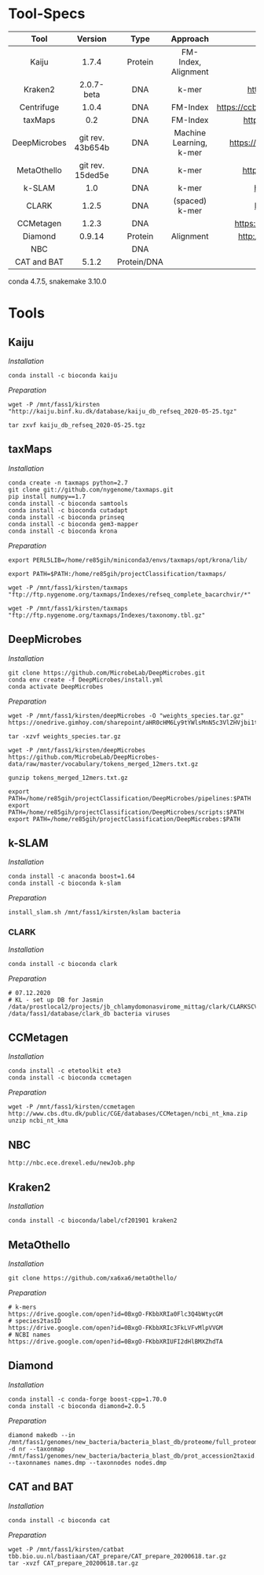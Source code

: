 <!-- 
This file contains the commands used after the tools have been successfully installed. It contains downloading the mandatory databases, weights or indices.-->

# Tool-Specs

|     Tool     |   Version  |   Type  |         Approach        |                       Reference                      |   conda  |
|:------------:|:----------:|:-------:|:-----------------------:|:----------------------------------------------------:|:--------:|
|     Kaiju    |    1.7.4   | Protein |   FM-Index, Alignment   |               http://kaiju.binf.ku.dk/               |projectMAIN|
|    Kraken2   | 2.0.7-beta |   DNA   |          k-mer          |         http://ccb.jhu.edu/software/kraken2/         |projectMAIN|
|  Centrifuge  |    1.0.4   |   DNA   |         FM-Index        | https://ccb.jhu.edu/software/centrifuge/manual.shtml |classification|
|    taxMaps   |     0.2    |   DNA   |         FM-Index        |          https://github.com/nygenome/taxmaps         |taxmaps|
| DeepMicrobes |git rev. 43b654b  |DNA| Machine Learning, k-mer |      https://github.com/MicrobeLab/DeepMicrobes      |DeepMicrobes|
|  MetaOthello |git rev. 15ded5e  |DNA|          k-mer          |         https://github.com/xa6xa6/metaOthello        |projectMAIN|
|    k-SLAM    |     1.0    |   DNA   |          k-mer          |            https://github.com/aindj/k-SLAM           |kslam|
|     CLARK    |    1.2.5   |   DNA   |      (spaced) k-mer     |           http://clark.cs.ucr.edu/Overview/          |projectMAIN|
|   CCMetagen  |    1.2.3   |   DNA   |                         |       https://github.com/vrmarcelino/CCMetagen       |diamond|
|   Diamond    | 0.9.14     | Protein |        Alignment        | http://www.diamondsearch.org/index.php               |projectMAIN|
| NBC           |           | DNA | |http://nbc.ece.drexel.edu/| Webserver |
|CAT and BAT| 5.1.2| Protein/DNA||https://github.com/dutilh/CAT| catbat|

conda 4.7.5, snakemake 3.10.0

# Tools
## Kaiju
_Installation_

    conda install -c bioconda kaiju

_Preparation_   

    wget -P /mnt/fass1/kirsten "http://kaiju.binf.ku.dk/database/kaiju_db_refseq_2020-05-25.tgz"
    
    tar zxvf kaiju_db_refseq_2020-05-25.tgz

## taxMaps
_Installation_

    conda create -n taxmaps python=2.7
    git clone git://github.com/nygenome/taxmaps.git
    pip install numpy==1.7
    conda install -c bioconda samtools
    conda install -c bioconda cutadapt
    conda install -c bioconda prinseq
    conda install -c bioconda gem3-mapper
    conda install -c bioconda krona
<!-- changed the path for python env in taxMaps-file into /home/re85gih/miniconda3/envs/taxmaps/bin/python2.7 -->

_Preparation_

<!--for Krona -->
    export PERL5LIB=/home/re85gih/miniconda3/envs/taxmaps/opt/krona/lib/
<!-- for usability-->
    export PATH=$PATH:/home/re85gih/projectClassification/taxmaps/

<!-- Stand der Downloads: 06.03.18 -->
    wget -P /mnt/fass1/kirsten/taxmaps "ftp://ftp.nygenome.org/taxmaps/Indexes/refseq_complete_bacarchvir/*"
    
    wget -P /mnt/fass1/kirsten/taxmaps "ftp://ftp.nygenome.org/taxmaps/Indexes/taxonomy.tbl.gz"

## DeepMicrobes
<!-- 
https://github.com/MicrobeLab/DeepMicrobes/blob/master/document/install.md-->
_Installation_

    git clone https://github.com/MicrobeLab/DeepMicrobes.git
    conda env create -f DeepMicrobes/install.yml
    conda activate DeepMicrobes

<!-- changed path to python in file!
/home/re85gih/miniconda3/envs/DeepMicrobes/bin/python
-->
_Preparation_
<!-- species weights-->
    wget -P /mnt/fass1/kirsten/deepMicrobes -O "weights_species.tar.gz" https://onedrive.gimhoy.com/sharepoint/aHR0cHM6Ly9tYWlsMnN5c3VlZHVjbi1teS5zaGFyZXBvaW50LmNvbS86dTovZy9wZXJzb25hbC9saWFuZ3F4N19tYWlsMl9zeXN1X2VkdV9jbi9FU0EtWnZwdVlqcEZqTHlkb2U2Tzl2OEJLOW5PbnFrdkdvOWpuaW56VGE5V0tnP2U9dGo2b3Vo.weights_species.tar.gz
    
    tar -xzvf weights_species.tar.gz
<!-- kmers-->
    wget -P /mnt/fass1/kirsten/deepMicrobes https://github.com/MicrobeLab/DeepMicrobes-data/raw/master/vocabulary/tokens_merged_12mers.txt.gz
    
    gunzip tokens_merged_12mers.txt.gz

<!-- exporting paths-->
    export PATH=/home/re85gih/projectClassification/DeepMicrobes/pipelines:$PATH
    export PATH=/home/re85gih/projectClassification/DeepMicrobes/scripts:$PATH
    export PATH=/home/re85gih/projectClassification/DeepMicrobes:$PATH

## k-SLAM
_Installation_

    conda install -c anaconda boost=1.64
    conda install -c bioconda k-slam

_Preparation_

    install_slam.sh /mnt/fass1/kirsten/kslam bacteria

### CLARK
_Installation_

    conda install -c bioconda clark

_Preparation_

    # 07.12.2020
    # KL - set up DB for Jasmin
    /data/prostlocal2/projects/jb_chlamydomonasvirome_mittag/clark/CLARKSCV1.2.6.1/set_targets.sh /data/fass1/database/clark_db bacteria viruses

## CCMetagen
_Installation_
    
    conda install -c etetoolkit ete3
    conda install -c bioconda ccmetagen

_Preparation_

    wget -P /mnt/fass1/kirsten/ccmetagen http://www.cbs.dtu.dk/public/CGE/databases/CCMetagen/ncbi_nt_kma.zip
    unzip ncbi_nt_kma

## NBC
    http://nbc.ece.drexel.edu/newJob.php

## Kraken2
_Installation_

    conda install -c bioconda/label/cf201901 kraken2

## MetaOthello
_Installation_

    git clone https://github.com/xa6xa6/metaOthello/

_Preparation_

    # k-mers
    https://drive.google.com/open?id=0BxgO-FKbbXRIa0Flc3Q4bWtycGM
    # species2tasID
    https://drive.google.com/open?id=0BxgO-FKbbXRIc3FkLVFvMlpVVGM
    # NCBI names
    https://drive.google.com/open?id=0BxgO-FKbbXRIUFI2dHlBMXZhdTA


## Diamond
_Installation_

    conda install -c conda-forge boost-cpp=1.70.0
    conda install -c bioconda diamond=2.0.5

_Preparation_

    diamond makedb --in /mnt/fass1/genomes/new_bacteria/bacteria_blast_db/proteome/full_proteome_bacteria.faa -d nr --taxonmap /mnt/fass1/genomes/new_bacteria/bacteria_blast_db/prot_accession2taxid.txt --taxonnames names.dmp --taxonnodes nodes.dmp

<!-- bisschen tricky, die richtige Version rauszufinden, bei den vorherigen ging taxonnames nicht-->
## CAT and BAT
_Installation_

    conda install -c bioconda cat

_Preparation_

    wget -P /mnt/fass1/kirsten/catbat tbb.bio.uu.nl/bastiaan/CAT_prepare/CAT_prepare_20200618.tar.gz
    tar -xvzf CAT_prepare_20200618.tar.gz
    
<!-- grep version 2020-06-18.CAT_prepare.fresh.log-->

